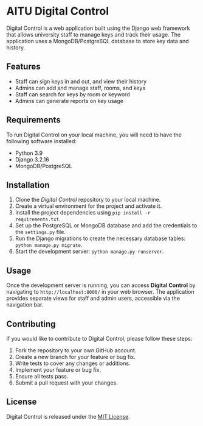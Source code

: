 # AITU Digital Control

Digital Control is a web application built using the Django web framework that allows university staff to manage keys and track their usage. 
The application uses a MongoDB/PostgreSQL database to store key data and history.

## Features

- Staff can sign keys in and out, and view their history
- Admins can add and manage staff, rooms, and keys
- Staff can search for keys by room or keyword
- Admins can generate reports on key usage

## Requirements

To run Digital Control on your local machine, you will need to have the following software installed:

- Python 3.9
- Django 3.2.16
- MongoDB/PostgreSQL

## Installation

1. Clone the *Digital Control* repository to your local machine.
2. Create a virtual environment for the project and activate it.
3. Install the project dependencies using `pip install -r requirements.txt`.
4. Set up the PostgreSQL or MongoDB database and add the credentials to the `settings.py` file.
5. Run the Django migrations to create the necessary database tables: `python manage.py migrate`.
6. Start the development server: `python manage.py runserver`.

## Usage

Once the development server is running, you can access **Digital Control** by navigating to `http://localhost:8000/` in your web browser. The application provides separate views for staff and admin users, accessible via the navigation bar.

## Contributing

If you would like to contribute to Digital Control, please follow these steps:

1. Fork the repository to your own GitHub account.
2. Create a new branch for your feature or bug fix.
3. Write tests to cover any changes or additions.
4. Implement your feature or bug fix.
5. Ensure all tests pass.
6. Submit a pull request with your changes.

## License

Digital Control is released under the [MIT License](https://github.com/fedenko03/DC/blob/add-license/LICENSE).

